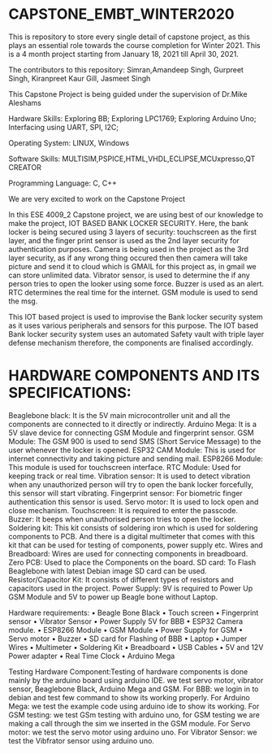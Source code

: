# CAPSTONE_EMBT_WINTER2020
This is repository to store every single detail of capstone project, as this plays an essential role towards the course completion for Winter 2021. This is a 4 month project starting from January 18, 2021 till April 30, 2021.

The contributors to this repository: Simran,Amandeep Singh, Gurpreet Singh, Kiranpreet Kaur Gill, Jasmeet Singh

This Capstone Project is being guided under the supervision of Dr.Mike Aleshams

Hardware Skills: Exploring BB; Exploring LPC1769; Exploring Arduino Uno; Interfacing using UART, SPI, I2C;

Operating System: LINUX, Windows

Software Skills: MULTISIM,PSPICE,HTML,VHDL,ECLIPSE,MCUxpresso,QT CREATOR

Programming Language: C, C++

We are very excited to work on the Capstone Project

In this ESE 4009_2 Capstone project, we are using best of our knowledge to make the project, IOT BASED BANK LOCKER SECURITY. Here, the bank locker is being secured using 3 layers of security: touchscreen as the first layer, and the finger print sensor is used as the 2nd layer security for authentication purposes. Camera is being used in the project as the 3rd layer security, as if any wrong thing occured then then camera will take picture and send it to cloud which is GMAIL for this project as, in gmail we can store unlimited data. Vibrator sensor, is used to determine the if any person tries to open the looker using some force. Buzzer is used as an alert. RTC determines the real time for the internet. GSM module is used to send the msg.

This IOT based project is used to improvise the Bank locker security system as it uses various peripherals and sensors for this purpose. The IOT based Bank locker security system uses an automated Safety vault with triple layer defense mechanism therefore, the components are finalised accordingly.

# HARDWARE COMPONENTS AND ITS SPECIFICATIONS:

Beaglebone black: It is the 5V main microcontroller unit and all the components are connected to it directly or indirectly.
Arduino Mega: It is a 5V slave device for connecting GSM Module and fingerprint sensor.
GSM Module: The GSM 900  is used to send SMS (Short Service Message) to the user whenever the locker is opened.
ESP32 CAM Module: This is used for internet connectivity and taking picture and sending mail.
ESP8266 Module: This module is used for touchscreen interface.
RTC Module: Used for keeping track or real time.
Vibration sensor: It is used to detect vibration when any unauthorized person will try to open the bank locker forcefully, this sensor will start vibrating.
Fingerprint sensor: For biometric finger authentication this sensor is used.
Servo motor: It is used to lock open and close mechanism.
Touchscreen: It is required to enter the passcode. 
Buzzer: It beeps when unauthorised person tries to open the locker.
Soldering kit: This kit consists of soldering iron which is used for soldering components to PCB. And there is a digital multimeter that comes with this kit that can be used for testing of components, power supply etc.
Wires and Breadboard: Wires are used for connecting components in breadboard.
Zero PCB: Used to place the Components on the board.
SD card: To Flash Beaglebone with latest Debian image SD card can be used.
Resistor/Capacitor Kit: It consists of different types of resistors and capacitors used in the project.
Power Supply: 9V is required to Power Up GSM Module and 5V to power up Beagle bone without Laptop.

Hardware requirements:
•	Beagle Bone Black
•	Touch screen
•	Fingerprint sensor 
•	Vibrator Sensor 
•	Power Supply 5V for BBB
•	ESP32 Camera module.
•	ESP8266 Module
•	GSM Module
•	Power Supply for GSM
•	Servo motor
•	Buzzer
•	SD card for Flashing of BBB
•	 Laptop
•	Jumper Wires
•	Multimeter
•	Soldering Kit
•	Breadboard
•	USB Cables
•	5V and 12V Power adapter
•	Real Time Clock
•	Arduino Mega

Testing Hardware Component:Testing of hardware components is done mainly by the arduino board using arduino IDE. we test servo motor, vibrator sensor, Beaglebone Black, Arduino Mega and GSM. 
For BBB: we login in to debian and test few command to show its working properly.
For Arduino Mega: we test the example code using arduino ide to show its working.
For GSM testing: we test GSm testing with arduino uno, for GSM testing we are making a call through the sim we inserted in the GSM module.
For Servo motor: we test the servo motor using arduino uno.
For Vibrator Sensor: we test the Vibfrator sensor using arduino uno.
